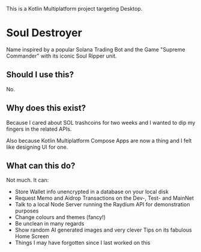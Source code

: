 This is a Kotlin Multiplatform project targeting Desktop.

# Soul Destroyer
Name inspired by a popular Solana Trading Bot and the Game "Supreme Commander" with its iconic Soul Ripper unit.

## Should I use this?
No.

## Why does this exist?
Because I cared about SOL trashcoins for two weeks and I wanted to dip my fingers in the related APIs.

Also because Kotlin Multiplatform Compose Apps are now a thing and I felt like designing UI for one.

## What can this do?

Not much. It can:
* Store Wallet info unencrypted in a database on your local disk
* Request Memo and Aidrop Transactions on the Dev-, Test- and MainNet
* Talk to a local Node Server running the Raydium API for demonstration purposes
* Change colours and themes (fancy!)
* Be unclean in many regards
* Show random AI generated images and very clever Tips on its fabulous Home Screen
* Things I may have forgotten since I last worked on this
